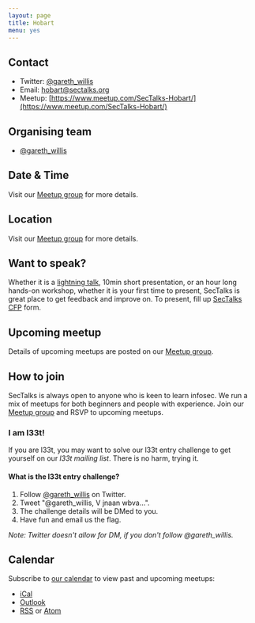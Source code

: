 ```yaml
---
layout: page
title: Hobart
menu: yes
---
```


## Contact

* Twitter: [@gareth_willis](https://twitter.com/gareth_willis)
* Email: [hobart@sectalks.org](mailto:hobart@sectalks.org)
* Meetup: [https://www.meetup.com/SecTalks-Hobart/](https://www.meetup.com/SecTalks-Hobart/)

## Organising team

* [@gareth_willis](https://twitter.com/gareth_willis)

## Date & Time

Visit our [Meetup group](https://www.meetup.com/SecTalks-Hobart/) for more details.

## Location

Visit our [Meetup group](https://www.meetup.com/SecTalks-Hobart/) for more details.

## Want to speak?

Whether it is a [lightning talk](https://en.wikipedia.org/wiki/Lightning_talk), 10min short presentation, or an hour long hands-on workshop, whether it is your first time to present, SecTalks is great place to get feedback and improve on. To present, fill up [SecTalks CFP](http://j.mp/sectalkscfp) form.

## Upcoming meetup

Details of upcoming meetups are posted on our [Meetup group](https://www.meetup.com/SecTalks-Hobart).

## How to join

SecTalks is always open to anyone who is keen to learn infosec.
We run a mix of meetups for both beginners and people with experience.
Join our [Meetup group](https://www.meetup.com/SecTalks-Hobart/) and
RSVP to upcoming meetups.

### I am l33t!

If you are l33t, you may want
to solve our l33t entry challenge to get yourself
on our *l33t mailing list*. There is no harm, trying it.

#### What is the l33t entry challenge?

1. Follow [@gareth_willis](https://twitter.com/gareth_willis) on Twitter.
2. Tweet "@gareth_willis, V jnaan wbva...".
3. The challenge details will be DMed to you.
4. Have fun and email us the flag.

*Note: Twitter doesn't allow for DM, if you don't follow @gareth_willis.*

## Calendar

Subscribe to [our calendar](https://www.meetup.com/SecTalks-Hobart/events/) to view past and upcoming meetups:

* [iCal](webcal://www.meetup.com/SecTalks-Hobart/events/ical/)
* [Outlook](https://www.meetup.com/SecTalks-Hobart/events/ical/)
* [RSS](https://www.meetup.com/SecTalks-Hobart/events/rss/) or [Atom](https://www.meetup.com/SecTalks-Hobart/events/atom/)
